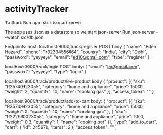 # activityTracker

To Start:
Run npm start to start server

The app uses Json as a datastore so we start json-server 
Run json-server --watch src/db.json 

Endpoints: 
host: localhost:9000/track/register POST
body {
	"name": "Eden Hazard",
	"phone": "+32334556664",
	"country": "India",
	"city": "Delhi",
	"password": "yeyyeye",
	"email": "ed10@gmail.com",
	"type": "register"
}

localhost:9000/track/login POST
body: {
	"email": "lm@gmail.com",
	"password": "yeyyeye",
	"type": "login"
}

localhost:9000/track/product/like-product
body {
	"product": [{
      "sku": "R35749923055",
      "category": "home and appliance",
      "price": 15000,
      "weight": 2,
      "quantity": 10,
      "name": "cooking gas"
    }],
    "access_token": "" 
}

localhost:9000/track/product/add-to-cart
body: {
	"product": [{
      "sku": "R35749923055",
      "category": "home and appliance",
      "price": 15000,
      "weight": 2,
      "quantity": 10,
      "name": "cooking gas"
    },
    {
      "sku": "R222990023055",
      "category": "home and appliance",
      "price": 1000,
      "weight": 0.3,
      "quantity": 1,
      "name": "cooking pot"
    }],
    "type": "add_to_cart",
    "cart": {
    	"id": 245678,
    	"items": 2
    },
    "access_token": "" 
}